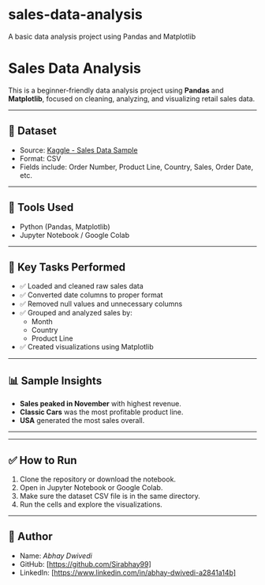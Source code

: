 # sales-data-analysis
A basic data analysis project using Pandas and Matplotlib
#  Sales Data Analysis 

This is a beginner-friendly data analysis project using **Pandas** and **Matplotlib**, focused on cleaning, analyzing, and visualizing retail sales data.

---

## 📂 Dataset
- Source: [Kaggle - Sales Data Sample](https://www.kaggle.com/datasets/kyanyoga/sample-sales-data)
- Format: CSV
- Fields include: Order Number, Product Line, Country, Sales, Order Date, etc.

---

## 🔧 Tools Used
- Python (Pandas, Matplotlib)
- Jupyter Notebook / Google Colab

---

## 🧪 Key Tasks Performed

- ✅ Loaded and cleaned raw sales data  
- ✅ Converted date columns to proper format  
- ✅ Removed null values and unnecessary columns  
- ✅ Grouped and analyzed sales by:
  - Month
  - Country
  - Product Line
- ✅ Created visualizations using Matplotlib

---

## 📊 Sample Insights

- **Sales peaked in November** with highest revenue.
- **Classic Cars** was the most profitable product line.
- **USA** generated the most sales overall.

---

---

## ✅ How to Run

1. Clone the repository or download the notebook.
2. Open in Jupyter Notebook or Google Colab.
3. Make sure the dataset CSV file is in the same directory.
4. Run the cells and explore the visualizations.

---

## 📌 Author

- Name: _Abhay Dwivedi_  
- GitHub: [https://github.com/Sirabhay99]  
- LinkedIn: [https://www.linkedin.com/in/abhay-dwivedi-a2841a14b]
